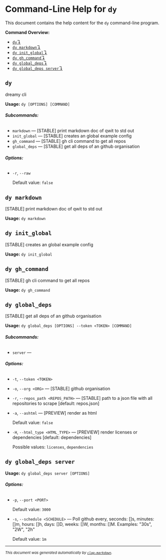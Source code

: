 # Command-Line Help for `dy`

This document contains the help content for the `dy` command-line program.

**Command Overview:**

* [`dy`↴](#dy)
* [`dy markdown`↴](#dy-markdown)
* [`dy init_global`↴](#dy-init_global)
* [`dy gh_command`↴](#dy-gh_command)
* [`dy global_deps`↴](#dy-global_deps)
* [`dy global_deps server`↴](#dy-global_deps-server)

## `dy`

dreamy cli

**Usage:** `dy [OPTIONS] [COMMAND]`

###### **Subcommands:**

* `markdown` — [STABLE] print markdown doc of qwit to std out
* `init_global` — [STABLE] creates an global example config
* `gh_command` — [STABLE] gh cli command to get all repos
* `global_deps` — [STABLE] get all deps of an github organisation

###### **Options:**

* `-r`, `--raw`

  Default value: `false`



## `dy markdown`

[STABLE] print markdown doc of qwit to std out

**Usage:** `dy markdown`



## `dy init_global`

[STABLE] creates an global example config

**Usage:** `dy init_global`



## `dy gh_command`

[STABLE] gh cli command to get all repos

**Usage:** `dy gh_command`



## `dy global_deps`

[STABLE] get all deps of an github organisation

**Usage:** `dy global_deps [OPTIONS] --token <TOKEN> [COMMAND]`

###### **Subcommands:**

* `server` — 

###### **Options:**

* `-t`, `--token <TOKEN>`
* `-o`, `--org <ORG>` — [STABLE] github organisation
* `-r`, `--repos_path <REPOS_PATH>` — [STABLE] path to a json file with all repositories to scrape [default: repos.json]
* `-a`, `--ashtml` — [PREVIEW] render as html

  Default value: `false`
* `-H`, `--html_type <HTML_TYPE>` — [PREVIEW] render licenses or dependencies [default: dependencies]

  Possible values: `licenses`, `dependencies`




## `dy global_deps server`

**Usage:** `dy global_deps server [OPTIONS]`

###### **Options:**

* `-p`, `--port <PORT>`

  Default value: `3000`
* `-s`, `--schedule <SCHEDULE>` — Poll github every, seconds: []s, minutes: []m, hours: []h, days: []D, weeks: []W, months: []M. Examples: "30s", "2W", "2h"

  Default value: `1m`



<hr/>

<small><i>
    This document was generated automatically by
    <a href="https://crates.io/crates/clap-markdown"><code>clap-markdown</code></a>.
</i></small>

